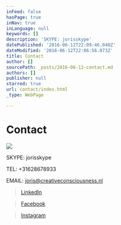 ```yaml
---
inFeed: false
hasPage: true
inNav: true
inLanguage: null
keywords: []
description: 'SKYPE: jorisskype'
datePublished: '2016-06-12T22:09:46.040Z'
dateModified: '2016-06-12T22:06:56.073Z'
title: Contact
author: []
sourcePath: _posts/2016-06-12-contact.md
authors: []
publisher: null
starred: true
url: contact/index.html
_type: WebPage

---
```

# Contact
![](https://the-grid-user-content.s3-us-west-2.amazonaws.com/b2d5088e-4b15-41e5-ad9a-8a909e8b8323.jpg)

SKYPE: jorisskype

TEL: +31628678933

EMAIL: joris@creativeconsciousness.nl

> [LinkedIn][0]

> [Facebook][1]

> [Instagram][2]



[0]: https://www.linkedin.com/in/joris-swinkels-7a24b98?trk=hp-identity-name
[1]: null
[2]: https://www.instagram.com/jorisswinkels74/